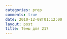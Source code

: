```yaml
---
categories: prep
comments: true
date: 2010-12-08T01:12:00
layout: post
title: Темы для 217
---
```



